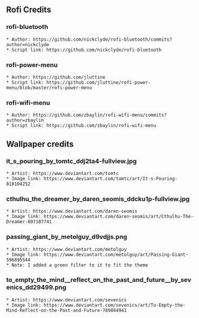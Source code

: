 
## Rofi Credits

### rofi-bluetooth
    * Author: https://github.com/nickclyde/rofi-bluetooth/commits?author=nickclyde
    * Script link: https://github.com/nickclyde/rofi-bluetooth

### rofi-power-menu
    * Author: https://github.com/jluttine
    * Script link: https://github.com/jluttine/rofi-power-menu/blob/master/rofi-power-menu

### rofi-wifi-menu
    * Author: https://github.com/zbaylin/rofi-wifi-menu/commits?author=zbaylin
    * Script link: https://github.com/zbaylin/rofi-wifi-menu

## Wallpaper credits

### it_s_pouring_by_tomtc_ddj2ta4-fullview.jpg
    * Artist: https://www.deviantart.com/tomtc
    * Image link: https://www.deviantart.com/tomtc/art/It-s-Pouring-818104252


### cthulhu_the_dreamer_by_daren_seomis_ddcku1p-fullview.jpg
    * Artist: https://www.deviantart.com/daren-seomis
    * Image link: https://www.deviantart.com/daren-seomis/art/Cthulhu-The-Dreamer-807187741

### passing_giant_by_metolguy_d9vdjjs.png
    * Artist: https://www.deviantart.com/metolguy
    * Image link: https://www.deviantart.com/metolguy/art/Passing-Giant-596895544
    * Note: I added a green filter to it to fit the theme

### to_empty_the_mind__reflect_on_the_past_and_future__by_sevenics_dd29499.png
    * Artist: https://www.deviantart.com/sevenics
    * Image link: https://www.deviantart.com/sevenics/art/To-Empty-the-Mind-Reflect-on-the-Past-and-Future-789844941